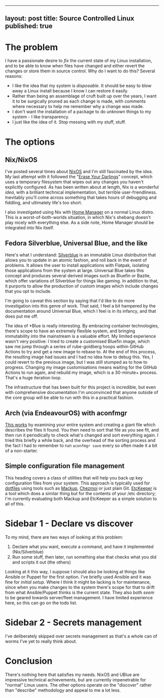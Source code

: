 
---
layout: post
title: Source Controlled Linux
published: true
---

# The problem

I have a passionate desire to _fix_ the current state of my Linux installation, and to be able to know when files have changed and either revert the changes or store them in source control. Why do I want to do this? Several reasons:

- I like the idea that my system is _disposable_. It should be easy to blow away a Linux install because I know I can restore it easily.
- Rather than being an assemblage of cruft built up over the years, I want it to be surgically pruned as each change is made, with comments where necessary to help me remember why a change was made.
- I don't want the installation of a package to do unknown things to my system - I like transparency.
- I just like the idea of it. Stop messing with my stuff, stuff.

# The options

## Nix/NixOS

I've posted several times about [NixOS](https://nixos.org/) and I'm still fascinated by the idea. My last attempt with it followed the "[Erase Your Darlings](https://grahamc.com/blog/erase-your-darlings/)" concept, which uses a temporary filesystem that wipes out any changes you haven't explicitly configured. As has been written about at length, Nix is a wonderful _idea_, with a brilliant technical implementation, but terrible user-friendliness. Inevitably you'll come across something that takes hours of debugging and fiddling, and ultimately life's too short.

I also investigated using Nix with [Home Manager](https://nix-community.github.io/home-manager/) on a normal Linux distro. This is a worst-of-both-worlds situation, in which Nix's shebang doesn't play nicely with everything else. As a side note, Home Manager should be integrated into Nix itself.

## Fedora Silverblue, Universal Blue, and the like

Here's what I understand: [Silverblue](https://fedoraproject.org/silverblue/) is an immutable Linux distribution that allows you to update in an atomic fashion, and roll back in the event of problems. It allows the user to install applications with Flatpak, isolating those applications from the system at large. Universal Blue takes this concept and produces several derived images such as Bluefin or Bazite, which offer variations of Silverblue for things like gaming. In addition to that, it purports to allow the production of custom images which include changes that you opt to include.

I'm going to caveat this section by saying that I'd like to do more investigation into this genre of work. That said, I feel a bit hampered by the documentation around Universal Blue, which I feel is in its infancy, and that does put me off.

The idea of *Blue is really interesting. By embracing container technologies, there's scope to have an extremely flexible system, and bringing immutability into the mainstream is a valuable effort. My limited experience wasn't very positive: I tried to create a customised Bluefin image, which saw me jump through a series of rube-goldberg hoops within GitHub Actions to try and get a new image to rebase to. At the end of this process, the resulting image had issues and I had no idea how to debug this. Yes, I could revert to the previous image, but I was still stumped as to how to progress. Changing my image customisations means waiting for the GitHub Actions to run again, and rebuild my image, which is a 30-minute+ process. That's a huge iteration loop. 

The infrastructure that has been built for this project is incredible, but even with comprehensive documentation I'm unconvinced that anyone outside of the core group will be able to run with this in a practical fashion.

## Arch (via EndeavourOS) with aconfmgr

[This works](https://github.com/CyberShadow/aconfmgr) by examining your entire system and creating a giant file which describes the files it found. You then need to sort that file as you see fit, and then run it periodically to check what's changed and sort everything again. I tried this briefly a while back, and the overhead of the sorting process and the fact I had to remember to run `aconfmgr save` every so often made it a bit of a non-starter.

## Simple configuration file management

This heading covers a class of utilities that will help you back up key configuration files from your system. This approach is typically used for [dotfiles](https://wiki.archlinux.org/title/Dotfiles) using tools such as [Mackup](https://github.com/lra/mackup), [Chezmoi](https://www.chezmoi.io/) or just plain Git.
[EtcKeeper](https://wiki.archlinux.org/title/etckeeper) is a tool which does a similar thing but for the contents of your /etc directory; I'm currently evaluating both Mackup and EtcKeeper as a simple solution to all of this.

# Sidebar 1 - Declare vs discover

To my mind, there are two ways of looking at this problem:

1. Declare what you want, execute a command, and have it implemented (Nix/Silverblue)
2. Run some stuff, then later, run something else that checks what you did and scripts it out (the others)

Looking at it this way, I suppose I should also be looking at things like Ansible or Puppet for the first option. I've briefly used Ansible and it was fine for _initial setup_. Where I think it might be lacking is for maintenance, since when you make changes to the system there's scope for that to drift from what Ansible/Puppet thinks is the current state. They also both _seem_ to be geared towards server/fleet management. I have limited experience here, so this can go on the todo list.

# Sidebar 2 - Secrets management

I've deliberately skipped over secrets management as that's a whole can of worms I've yet to really think about.

# Conclusion

There's nothing here that satisfies my needs. NixOS and UBlue are impressive technical achievements, but are currently impenetrable for "normal" Linux users. The other options operate on the "discover" rather than "describe" methodology and appeal to me a lot less.
<!--stackedit_data:
eyJoaXN0b3J5IjpbMjA1NDMwOTQwMyw3ODEzNTEzNTAsMTc0OT
I2ODMzXX0=
-->